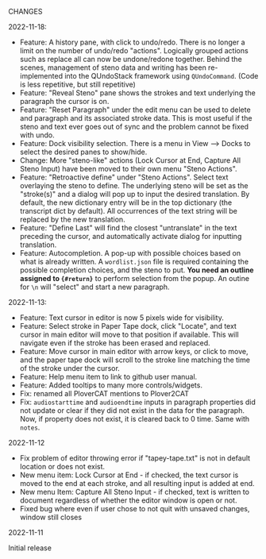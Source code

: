 CHANGES

2022-11-18:
- Feature: A history pane, with click to undo/redo. There is no longer a limit on the number of undo/redo "actions". Logically grouped actions such as replace all can now be undone/redone together. Behind the scenes, management of steno data and writing has been re-implemented into the QUndoStack framework using `QUndoCommand`. (Code is less repetitive, but still repetitive)
- Feature: "Reveal Steno" pane shows the strokes and text underlying the paragraph the cursor is on. 
- Feature: "Reset Paragraph" under the edit menu can be used to delete and paragraph and its associated stroke data. This is most useful if the steno and text ever goes out of sync and the problem cannot be fixed with undo.
- Feature: Dock visibility selection. There is a menu in View --> Docks to select the desired panes to show/hide.
- Change: More "steno-like" actions (Lock Cursor at End, Capture All Steno Input) have been moved to their own menu "Steno Actions".
- Feature: "Retroactive define" under "Steno Actions". Select text overlaying the steno to define. The underlying steno will be set as the "stroke(s)" and a dialog will pop up to input the desired translation. By default, the new dictionary entry will be in the top dictionary (the transcript dict by default). All occurrences of the text string will be replaced by the new translation.
- Feature: "Define Last" will find the closest "untranslate" in the text preceding the cursor, and automatically activate dialog for inputting translation.
- Feature: Autocompletion. A pop-up with possible choices based on what is already written. A `wordlist.json` file is required containing the possible completion choices, and the steno to put. **You need an outline assigned to `{#return}`** to perform selection from the popup. An outine for `\n` will "select" and start a new paragraph.



2022-11-13:

- Feature: Text cursor in editor is now 5 pixels wide for visibility.
- Feature: Select stroke in Paper Tape dock, click "Locate", and text cursor in main editor will move to that position if available. This will navigate even if the stroke has been erased and replaced.
- Feature: Move cursor in main editor with arrow keys, or click to move, and the paper tape dock will scroll to the stroke line matching the time of the stroke under the cursor.
- Feature: Help menu item to link to github user manual.
- Feature: Added tooltips to many more controls/widgets.
- Fix: renamed all PloverCAT mentions to Plover2CAT
- Fix: `audiostarttime` and `audioendtime` inputs in paragraph properties did not update or clear if they did not exist in the data for the paragraph. Now, if property does not exist, it is cleared back to 0 time. Same with `notes`.


2022-11-12

- Fix problem of editor throwing error if "tapey-tape.txt" is not in default location or does not exist.
- New menu item: Lock Cursor at End - if checked, the text cursor is moved to the end at each stroke, and all resulting input is added at end.
- New menu Item: Capture All Steno Input - if checked, text is written to document regardless of whether the editor window is open or not.
- Fixed bug where even if user chose to not quit with unsaved changes, window still closes

2022-11-11

Initial release